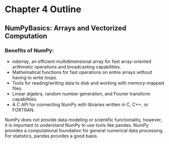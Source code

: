 # Chapter 4 Outline
## NumPyBasics: Arrays and Vectorized Computation

### Benefits of NumPy:
* _ndarray_, an efficient multidimensional array for fast array-oriented arithmetic operations and broadcasting capabilities.
* Mathematical functions for fast operations on entire arrays without having to write loops.
* Tools for reading/writing data to disk and working with memory-mapped files.
* Linear algebra, random number generation, and Fourier transform capabilities.
* A C API for connecting NumPy with libraries written in C, C++, or FORTRAN.

NumPy does not provide data modeling or scientific functionality, however, it is important to understand NumPy to use tools like pandas. NumPy provides a computational foundation for general numerical data processing. For statistics, pandas provides a good basis.
